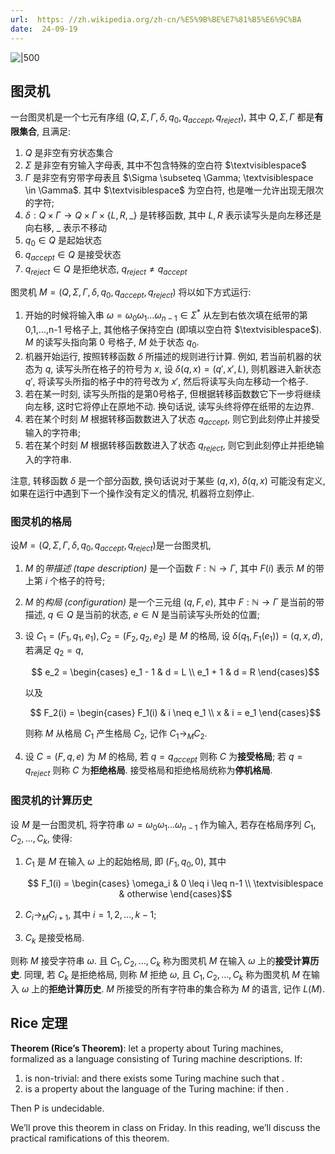 ```yaml
---
url:  https: //zh.wikipedia.org/zh-cn/%E5%9B%BE%E7%81%B5%E6%9C%BA
date:  24-09-19
---
```


![|500](../../attach/密码学_图灵机.avif)

## 图灵机

一台图灵机是一个七元有序组 $(Q,  \Sigma,  \Gamma,  \delta,  q_0,  q_{accept},  q_{reject})$,  其中 $Q,  \Sigma,  \Gamma$ 都是**有限集合**,  且满足:  

1. $Q$ 是非空有穷状态集合
2. $\Sigma$ 是非空有穷输入字母表, 其中不包含特殊的空白符 $\textvisiblespace$
3. $\Gamma$ 是非空有穷带字母表且 $\Sigma \subseteq \Gamma; \textvisiblespace \in \Gamma$. 其中 $\textvisiblespace$ 为空白符, 也是唯一允许出现无限次的字符; 
4. $\delta :  Q \times \Gamma \rightarrow Q \times \Gamma \times \{L,  R,  \_ \}$ 是转移函数,  其中 $L,  R$ 表示读写头是向左移还是向右移,  $\_$ 表示不移动
5. $q_0 \in Q$ 是起始状态
6. $q_{accept} \in Q$ 是接受状态
7. $q_{reject} \in Q$ 是拒绝状态,  $q_{reject} \neq q_{accept}$

图灵机 $M = (Q,  \Sigma,  \Gamma,  \delta,  q_0,  q_{accept},  q_{reject})$ 将以如下方式运行: 

1. 开始的时候将输入串 $\omega = \omega_0 \omega_1 ... \omega_{n-1} \in \Sigma^*$ 从左到右依次填在纸带的第 0,1,...,n-1 号格子上, 其他格子保持空白 (即填以空白符 $\textvisiblespace$). $M$ 的读写头指向第 0 号格子, $M$ 处于状态 $q_0$. 
2. 机器开始运行, 按照转移函数 $\delta$ 所描述的规则进行计算. 例如, 若当前机器的状态为 $q$, 读写头所在格子的符号为 $x$,  设 $\delta(q,  x) = (q',  x',  L)$, 则机器进入新状态 $q'$, 将读写头所指的格子中的符号改为 $x'$, 然后将读写头向左移动一个格子. 
3. 若在某一时刻, 读写头所指的是第0号格子, 但根据转移函数数它下一步将继续向左移, 这时它将停止在原地不动. 换句话说, 读写头终将停在纸带的左边界. 
4. 若在某个时刻 $M$ 根据转移函数数进入了状态 $q_{accept}$, 则它到此刻停止并接受输入的字符串; 
5. 若在某个时刻 $M$ 根据转移函数数进入了状态 $q_{reject}$, 则它到此刻停止并拒绝输入的字符串. 

注意, 转移函数 $\delta$ 是一个部分函数, 换句话说对于某些 $(q,x)$, $\delta(q,x)$ 可能没有定义, 如果在运行中遇到下一个操作没有定义的情况, 机器将立刻停止. 

### 图灵机的格局

设$M = (Q,  \Sigma,  \Gamma,  \delta,  q_0,  q_{accept},  q_{reject})$是一台图灵机, 

1. $M$ 的*带描述 (tape description)* 是一个函数 $F:  \mathbb{N} \rightarrow \Gamma$, 其中 $F(i)$ 表示 $M$ 的带上第 $i$ 个格子的符号; 
2. $M$ 的*构局 (configuration)* 是一个三元组 $(q,  F,  e)$, 其中 $F:  \mathbb{N} \rightarrow \Gamma$ 是当前的带描述, $q \in Q$ 是当前的状态, $e \in N$ 是当前读写头所处的位置;
3. 设 $C_1 = (F_1,  q_1,  e_1),  C_2 = (F_2,  q_2,  e_2)$ 是 $M$ 的格局, 设 $\delta(q_1,  F_1(e_1)) = (q,  x,  d)$, 若满足 $q_2 = q$, 

    $$ e_2 = \begin{cases}
    e_1 - 1 & d = L \\
    e_1 + 1 & d = R
    \end{cases}$$

    以及

    $$ F_2(i) = \begin{cases}
    F_1(i) & i \neq e_1 \\
    x & i = e_1
    \end{cases}$$

    则称 $M$ 从格局 $C_1$ 产生格局 $C_2$, 记作 $C_1 \rightarrow_M C_2$. 

4. 设 $C = (F,  q,  e)$ 为 $M$ 的格局, 若 $q = q_{accept}$ 则称 $C$ 为**接受格局**; 若 $q = q_{reject}$ 则称 $C$ 为**拒绝格局**. 接受格局和拒绝格局统称为**停机格局**. 

### 图灵机的计算历史

设 $M$ 是一台图灵机, 将字符串 $\omega = \omega_0 \omega_1 ... \omega_{n-1}$ 作为输入, 若存在格局序列 $C_1,  C_2,  ...,  C_k$, 使得: 

1. $C_1$ 是 $M$ 在输入 $\omega$ 上的起始格局, 即 $(F_1,  q_0,  0)$, 其中

    $$ F_1(i) = \begin{cases}
    \omega_i & 0 \leq i \leq n-1 \\
    \textvisiblespace & otherwise
    \end{cases}$$

2. $C_i \rightarrow_M C_{i+1}$, 其中 $i = 1,  2,  ...,  k - 1$; 
3. $C_k$ 是接受格局. 

则称 $M$ 接受字符串 $\omega$. 且 $C_1,  C_2,  ...,  C_k$ 称为图灵机 $M$ 在输入 $\omega$ 上的**接受计算历史**. 同理, 若 $C_k$ 是拒绝格局, 则称 $M$ 拒绝 $\omega$, 且 $C_1,  C_2,  ...,  C_k$ 称为图灵机 $M$ 在输入 $\omega$ 上的**拒绝计算历史**. $M$ 所接受的所有字符串的集合称为 $M$ 的语言, 记作 $L(M)$. 


## Rice 定理

**Theorem (Rice’s Theorem)**:  let a property about Turing machines,  formalized as a language consisting of Turing machine descriptions. If: 

1.  is non-trivial:  and there exists some Turing machine such that .
2.  is a property about the language of the Turing machine:  if then .

Then P is undecidable.

We’ll prove this theorem in class on Friday. In this reading,  we’ll discuss the practical ramifications of this theorem.
